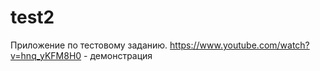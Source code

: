 # test2
Приложение по тестовому заданию.
https://www.youtube.com/watch?v=hnq_yKFM8H0 - демонстрация
